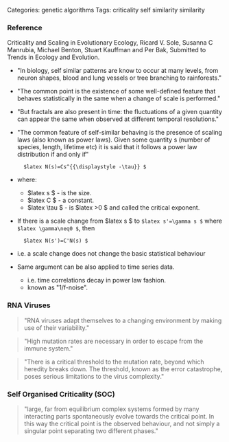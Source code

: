 Categories: genetic algorithms
Tags: criticality
      self similarity
      similarity

### Reference ###

Criticality and Scaling in Evolutionary Ecology, Ricard V. Sole, Susanna C Manrubia, Michael Benton, Stuart Kauffman and Per Bak,
Submitted to Trends in Ecology and Evolution.

- "In biology, self similar patterns are know to occur at many levels, from neuron shapes, blood and lung vessels or tree branching to rainforests."
- "The common point is the existence of some well-defined feature that behaves statistically in the same when a change of scale is performed."
- "But fractals are also present in time: the fluctuations of a given quantity can appear the same when observed at different temporal resolutions."
- "The common feature of self-similar behaving is the presence of scaling laws (also known as power laws). Given some quantity s (number of species, length, lifetime etc) it is said that it follows a power law distribution if and only if"

        $latex N(s)=Cs^{{\displaystyle -\tau}} $

- where:
  - $latex s $ - is the size.
  - $latex C $ - a constant.
  - $latex \tau $ - is $latex >0 $ and called the critical exponent.

- If there is a scale change from $latex s $ to `$latex s'=\gamma s $` where `$latex \gamma\neq0 $`, then

        $latex N(s')=C'N(s) $

- i.e. a scale change does not change the basic statistical behaviour 
- Same argument can be also applied to time series data.
  - i.e. time correlations decay in power law fashion.
  - known as "1/f-noise".

### RNA Viruses ###

> "RNA viruses adapt themselves to a changing environment by making use of their variability."

> "High mutation rates are necessary in order to escape from the immune system."

> "There is a critical threshold to the mutation rate, beyond which heredity breaks down. The threshold, known as the error catastrophe, poses serious limitations to the virus complexity."


### Self Organised Criticality (SOC)

> "large, far from equilibrium complex systems formed by many interacting parts spontaneously evolve towards the critical point. In this way the critical point is the observed behaviour, and not simply a singular point separating two different phases."


